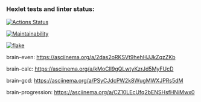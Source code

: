 ### Hexlet tests and linter status:
[![Actions Status](https://github.com/nikon2127/python-project-lvl1/workflows/hexlet-check/badge.svg)](https://github.com/nikon2127/python-project-lvl1/actions)

[![Maintainability](https://api.codeclimate.com/v1/badges/d6f03406624b86a721f6/maintainability)](https://codeclimate.com/github/nikon2127/python-project-lvl1/maintainability)

[![flake](https://github.com/nikon2127/python-project-lvl1/actions/workflows/flake.yml/badge.svg)](https://github.com/nikon2127/python-project-lvl1/actions/workflows/flake.yml)

brain-even: https://asciinema.org/a/2das2oRKSVt9hehHJJkZqzZKb

brain-calc: https://asciinema.org/a/kMoCll9gQLwtyKzrJd5MyFUcD

brain-gcd: https://asciinema.org/a/PSyCJdcPW2k8WugMWXJPRs5dM

brain-progression: https://asciinema.org/a/CZ10LEcUfq2bENSHsfHNiMwx0